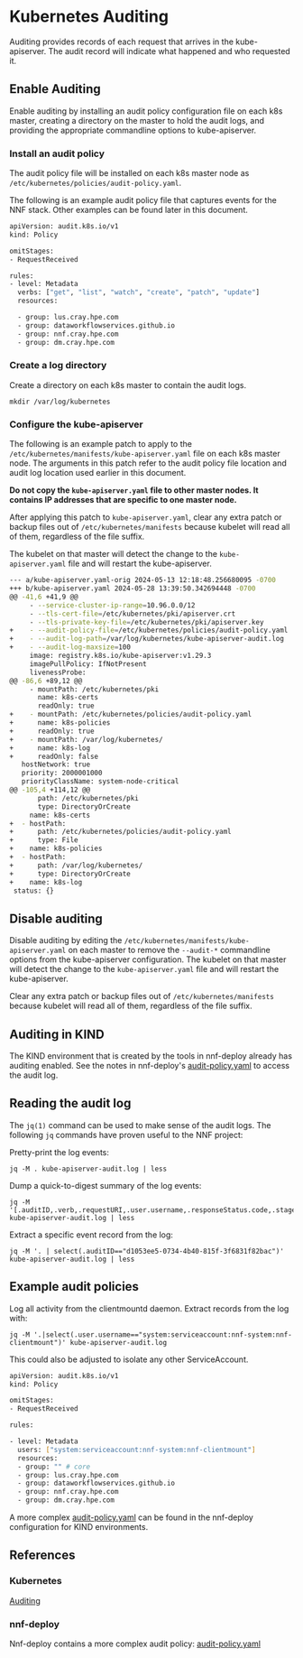 # Kubernetes Auditing

Auditing provides records of each request that arrives in the kube-apiserver. The audit record will indicate what happened and who requested it.

## Enable Auditing

Enable auditing by installing an audit policy configuration file on each k8s master, creating a directory on the master to hold the audit logs, and providing the appropriate commandline options to kube-apiserver.

### Install an audit policy

The audit policy file will be installed on each k8s master node as `/etc/kubernetes/policies/audit-policy.yaml`.

The following is an example audit policy file that captures events for the NNF stack. Other examples can be found later in this document.

```bash
apiVersion: audit.k8s.io/v1
kind: Policy

omitStages:
- RequestReceived

rules:
- level: Metadata
  verbs: ["get", "list", "watch", "create", "patch", "update"]
  resources:

  - group: lus.cray.hpe.com
  - group: dataworkflowservices.github.io
  - group: nnf.cray.hpe.com
  - group: dm.cray.hpe.com
```

### Create a log directory

Create a directory on each k8s master to contain the audit logs.

```console
mkdir /var/log/kubernetes
```

### Configure the kube-apiserver

The following is an example patch to apply to the `/etc/kubernetes/manifests/kube-apiserver.yaml` file on each k8s master node. The arguments in this patch refer to the audit policy file location and audit log location used earlier in this document.

**Do not copy the `kube-apiserver.yaml` file to other master nodes. It contains IP addresses that are specific to one master node.**

After applying this patch to `kube-apiserver.yaml`, clear any extra patch or backup files out of `/etc/kubernetes/manifests` because kubelet will read all of them, regardless of the file suffix.

The kubelet on that master will detect the change to the `kube-apiserver.yaml` file and will restart the kube-apiserver.

```bash
--- a/kube-apiserver.yaml-orig 2024-05-13 12:18:48.256680095 -0700
+++ b/kube-apiserver.yaml 2024-05-28 13:39:50.342694448 -0700
@@ -41,6 +41,9 @@
     - --service-cluster-ip-range=10.96.0.0/12
     - --tls-cert-file=/etc/kubernetes/pki/apiserver.crt
     - --tls-private-key-file=/etc/kubernetes/pki/apiserver.key
+    - --audit-policy-file=/etc/kubernetes/policies/audit-policy.yaml
+    - --audit-log-path=/var/log/kubernetes/kube-apiserver-audit.log
+    - --audit-log-maxsize=100
     image: registry.k8s.io/kube-apiserver:v1.29.3
     imagePullPolicy: IfNotPresent
     livenessProbe:
@@ -86,6 +89,12 @@
     - mountPath: /etc/kubernetes/pki
       name: k8s-certs
       readOnly: true
+    - mountPath: /etc/kubernetes/policies/audit-policy.yaml
+      name: k8s-policies
+      readOnly: true
+    - mountPath: /var/log/kubernetes/
+      name: k8s-log
+      readOnly: false
   hostNetwork: true
   priority: 2000001000
   priorityClassName: system-node-critical
@@ -105,4 +114,12 @@
       path: /etc/kubernetes/pki
       type: DirectoryOrCreate
     name: k8s-certs
+  - hostPath:
+      path: /etc/kubernetes/policies/audit-policy.yaml
+      type: File
+    name: k8s-policies
+  - hostPath:
+      path: /var/log/kubernetes/
+      type: DirectoryOrCreate
+    name: k8s-log
 status: {}
 ```

## Disable auditing

Disable auditing by editing the `/etc/kubernetes/manifests/kube-apiserver.yaml` on each master to remove the `--audit-*` commandline options from the kube-apiserver configuration. The kubelet on that master will detect the change to the `kube-apiserver.yaml` file and will restart the kube-apiserver.

Clear any extra patch or backup files out of `/etc/kubernetes/manifests` because kubelet will read all of them, regardless of the file suffix.

## Auditing in KIND

The KIND environment that is created by the tools in nnf-deploy already has auditing enabled. See the notes in nnf-deploy's [audit-policy.yaml](https://github.com/NearNodeFlash/nnf-deploy/blob/master/config/audit-policy.yaml) to access the audit log.

## Reading the audit log

The `jq(1)` command can be used to make sense of the audit logs. The following `jq` commands have proven useful to the NNF project:

Pretty-print the log events:

```console
jq -M . kube-apiserver-audit.log | less
```

Dump a quick-to-digest summary of the log events:

```console
jq -M '[.auditID,.verb,.requestURI,.user.username,.responseStatus.code,.stageTimestamp]' kube-apiserver-audit.log | less
```

Extract a specific event record from the log:

```console
jq -M '. | select(.auditID=="d1053ee5-0734-4b40-815f-3f6831f82bac")' kube-apiserver-audit.log | less
```

## Example audit policies

Log all activity from the clientmountd daemon. Extract records from the log with:

```console
jq -M '.|select(.user.username=="system:serviceaccount:nnf-system:nnf-clientmount")' kube-apiserver-audit.log
```

This could also be adjusted to isolate any other ServiceAccount.

```bash
apiVersion: audit.k8s.io/v1
kind: Policy

omitStages:
- RequestReceived

rules:

- level: Metadata
  users: ["system:serviceaccount:nnf-system:nnf-clientmount"]
  resources:
  - group: "" # core
  - group: lus.cray.hpe.com
  - group: dataworkflowservices.github.io
  - group: nnf.cray.hpe.com
  - group: dm.cray.hpe.com
```

A more complex [audit-policy.yaml](https://github.com/NearNodeFlash/nnf-deploy/blob/master/config/audit-policy.yaml) can be found in the nnf-deploy configuration for KIND environments.

## References

### Kubernetes

[Auditing](https://kubernetes.io/docs/tasks/debug/debug-cluster/audit/)

### nnf-deploy

Nnf-deploy contains a more complex audit policy:
[audit-policy.yaml](https://github.com/NearNodeFlash/nnf-deploy/blob/master/config/audit-policy.yaml)
